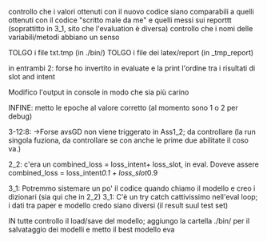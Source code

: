 controllo che i valori ottenuti con il nuovo codice siano comparabili a quelli ottenuti con il codice "scritto male da me" e quelli messi sui reporttt (soprattitto in 3_1, sito che l'evaluation è diversa)
controllo che i nomi delle variabili/metodi abbiano un senso


TOLGO i file txt.tmp (in ./bin/)
TOLGO i file dei latex/report (in _tmp_report)


in entrambi 2: forse ho invertito in evaluate e la print l'ordine tra i risultati di slot and intent


Modifico l'output in console in modo che sia più carino



INFINE: metto le epoche al valore corretto (al momento sono 1 o 2 per debug)



3-12:8:
->Forse avsGD non viene triggerato in Ass1_2; da controllare (la run singola fuziona, da controllare se con anche le prime due abilitate il coso va.)

2_2: c'era un combined_loss = loss_intent+ loss_slot, in eval. Doveve assere combined_loss = loss_intent*0.1 + loss_slot*0.9



3_1: Potremmo sistemare un po' il codice quando chiamo il modello e creo i dizionari (sia qui che in 2_2)
3_1: C'è un try catch cattivissimo nell'eval loop; i dati tra paper e modello credo siano diversi (il result suul test set)

IN tutte controllo il load/save del modello; aggiungo la cartella ./bin/ per il salvataggio dei modelli e metto il best modello eva